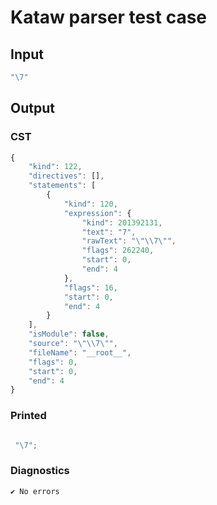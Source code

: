 # Kataw parser test case

## Input

`````js
"\7"
`````

## Output

### CST

```javascript
{
    "kind": 122,
    "directives": [],
    "statements": [
        {
            "kind": 120,
            "expression": {
                "kind": 201392131,
                "text": "7",
                "rawText": "\"\\7\"",
                "flags": 262240,
                "start": 0,
                "end": 4
            },
            "flags": 16,
            "start": 0,
            "end": 4
        }
    ],
    "isModule": false,
    "source": "\"\\7\"",
    "fileName": "__root__",
    "flags": 0,
    "start": 0,
    "end": 4
}
```

### Printed

```javascript

 "\7"; 
```

### Diagnostics

```javascript
✔ No errors
```

